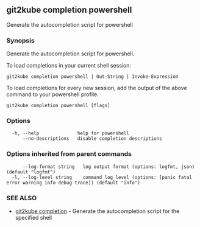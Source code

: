 ## git2kube completion powershell

Generate the autocompletion script for powershell

### Synopsis

Generate the autocompletion script for powershell.

To load completions in your current shell session:

	git2kube completion powershell | Out-String | Invoke-Expression

To load completions for every new session, add the output of the above command
to your powershell profile.


```
git2kube completion powershell [flags]
```

### Options

```
  -h, --help              help for powershell
      --no-descriptions   disable completion descriptions
```

### Options inherited from parent commands

```
      --log-format string   log output format (options: logfmt, json) (default "logfmt")
  -l, --log-level string    command log level (options: [panic fatal error warning info debug trace]) (default "info")
```

### SEE ALSO

* [git2kube completion](git2kube_completion.md)	 - Generate the autocompletion script for the specified shell

